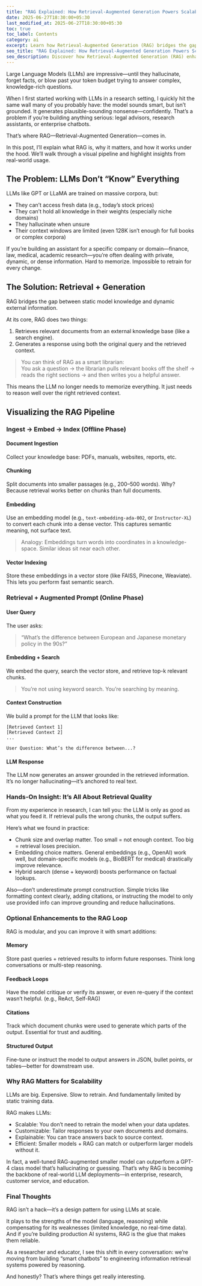 ```yaml
---
title: "RAG Explained: How Retrieval-Augmented Generation Powers Scalable LLMs"
date: 2025-06-27T18:30:00+05:30
last_modified_at: 2025-06-27T18:30:00+05:30
toc: true
toc_label: Contents
category: ai
excerpt: Learn how Retrieval-Augmented Generation (RAG) bridges the gap between LLMs and external knowledge—enabling more accurate, scalable, and context-aware AI.
seo_title: "RAG Explained: How Retrieval-Augmented Generation Powers Scalable LLMs"
seo_description: Discover how Retrieval-Augmented Generation (RAG) enhances LLM scalability by integrating external knowledge for more accurate, context-rich outputs.
---
```


Large Language Models (LLMs) are impressive—until they hallucinate, forget facts, or blow past your token budget trying to answer complex, knowledge-rich questions.

When I first started working with LLMs in a research setting, I quickly hit the same wall many of you probably have: the model sounds smart, but isn’t grounded. It generates plausible-sounding nonsense—confidently. That’s a problem if you’re building anything serious: legal advisors, research assistants, or enterprise chatbots.

That’s where RAG—Retrieval-Augmented Generation—comes in.

In this post, I’ll explain what RAG is, why it matters, and how it works under the hood. We’ll walk through a visual pipeline and highlight insights from real-world usage.

## The Problem: LLMs Don’t “Know” Everything

LLMs like GPT or LLaMA are trained on massive corpora, but:
- They can’t access fresh data (e.g., today’s stock prices)
- They can’t hold all knowledge in their weights (especially niche domains)
- They hallucinate when unsure
- Their context windows are limited (even 128K isn’t enough for full books or complex corpora)

If you’re building an assistant for a specific company or domain—finance, law, medical, academic research—you’re often dealing with private, dynamic, or dense information. Hard to memorize. Impossible to retrain for every change.

## The Solution: Retrieval + Generation
RAG bridges the gap between static model knowledge and dynamic external information.

At its core, RAG does two things:
1.	Retrieves relevant documents from an external knowledge base (like a search engine).
2.	Generates a response using both the original query and the retrieved context.

> You can think of RAG as a smart librarian:<br>
> You ask a question → the librarian pulls relevant books off the shelf → reads the right sections → and then writes you a helpful answer.

This means the LLM no longer needs to memorize everything. It just needs to reason well over the right retrieved context.

## Visualizing the RAG Pipeline

### Ingest → Embed → Index (Offline Phase)

#### Document Ingestion
Collect your knowledge base: PDFs, manuals, websites, reports, etc.

#### Chunking
Split documents into smaller passages (e.g., 200–500 words). Why? Because retrieval works better on chunks than full documents.

#### Embedding

Use an embedding model (e.g., `text-embedding-ada-002`, or `Instructor-XL`) to convert each chunk into a dense vector. This captures semantic meaning, not surface text.
    
> Analogy: Embeddings turn words into coordinates in a knowledge-space. Similar ideas sit near each other.

#### Vector Indexing

Store these embeddings in a vector store (like FAISS, Pinecone, Weaviate). This lets you perform fast semantic search.

### Retrieval + Augmented Prompt (Online Phase)

#### User Query

The user asks:

> “What’s the difference between European and Japanese monetary policy in the 90s?”

#### Embedding + Search

We embed the query, search the vector store, and retrieve top-k relevant chunks.

> You’re not using keyword search. You’re searching by meaning.

#### Context Construction

We build a prompt for the LLM that looks like:

```
[Retrieved Context 1]
[Retrieved Context 2]
...

User Question: What’s the difference between...?
```

####  LLM Response

The LLM now generates an answer grounded in the retrieved information. It’s no longer hallucinating—it’s anchored to real text.

### Hands-On Insight: It’s All About Retrieval Quality

From my experience in research, I can tell you: the LLM is only as good as what you feed it. If retrieval pulls the wrong chunks, the output suffers.

Here’s what we found in practice:
- Chunk size and overlap matter. Too small = not enough context. Too big = retrieval loses precision.
- Embedding choice matters. General embeddings (e.g., OpenAI) work well, but domain-specific models (e.g., BioBERT for medical) drastically improve relevance.
- Hybrid search (dense + keyword) boosts performance on factual lookups.

Also—don’t underestimate prompt construction. Simple tricks like formatting context clearly, adding citations, or instructing the model to only use provided info can improve grounding and reduce hallucinations.

### Optional Enhancements to the RAG Loop

RAG is modular, and you can improve it with smart additions:

#### Memory
Store past queries + retrieved results to inform future responses. Think long conversations or multi-step reasoning.

#### Feedback Loops
Have the model critique or verify its answer, or even re-query if the context wasn’t helpful. (e.g., ReAct, Self-RAG)

#### Citations
Track which document chunks were used to generate which parts of the output. Essential for trust and auditing.

#### Structured Output
Fine-tune or instruct the model to output answers in JSON, bullet points, or tables—better for downstream use.

### Why RAG Matters for Scalability

LLMs are big. Expensive. Slow to retrain. And fundamentally limited by static training data.

RAG makes LLMs:
- Scalable: You don’t need to retrain the model when your data updates.
- Customizable: Tailor responses to your own documents and domains.
- Explainable: You can trace answers back to source context.
- Efficient: Smaller models + RAG can match or outperform larger models without it.

In fact, a well-tuned RAG-augmented smaller model can outperform a GPT-4 class model that’s hallucinating or guessing. That’s why RAG is becoming the backbone of real-world LLM deployments—in enterprise, research, customer service, and education.

### Final Thoughts

RAG isn’t a hack—it’s a design pattern for using LLMs at scale.

It plays to the strengths of the model (language, reasoning) while compensating for its weaknesses (limited knowledge, no real-time data). And if you’re building production AI systems, RAG is the glue that makes them reliable.

As a researcher and educator, I see this shift in every conversation: we’re moving from building “smart chatbots” to engineering information retrieval systems powered by reasoning.

And honestly? That’s where things get really interesting.